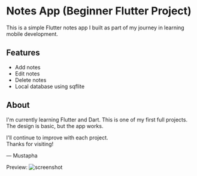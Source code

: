 # Notes App (Beginner Flutter Project)

This is a simple Flutter notes app I built as part of my journey in learning mobile development.


## Features

- Add notes
- Edit notes
- Delete notes
- Local database using sqflite

## About

I'm currently learning Flutter and Dart. This is one of my first full projects. The design is basic, but the app works.

I'll continue to improve with each project.  
Thanks for visiting!

— Mustapha

Preview:
![screenshot](https://imgur.com/Jsg5Y2I)
